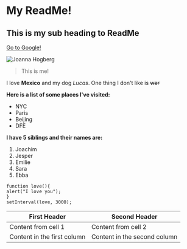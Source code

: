 My ReadMe!
======
This is my sub heading to ReadMe
------

[Go to Google!](https://www.google.com)

![Joanna Hogberg](http://www.gratisistockholm.nu/upload/54319_1.jpg)
>This is me!

I love **Mexico** and my dog _Lucas_. One thing I don't like is ~~war~~

**Here is a list of some places I've visited:**

* NYC
* Paris
* Beijing
* DFE

**I have 5 siblings and their names are:**

1. Joachim
2. Jesper
3. Emilie
4. Sara
5. Ebba

```
function love(){
alert("I love you");
}
setInterval(love, 3000);
```

First Header | Second Header
------------ | -------------
Content from cell 1 | Content from cell 2
Content in the first column | Content in the second column
